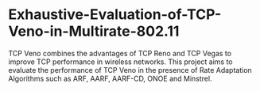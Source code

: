 # Exhaustive-Evaluation-of-TCP-Veno-in-Multirate-802.11

TCP Veno combines the advantages of TCP Reno and TCP Vegas to improve TCP performance in wireless networks. This project aims to evaluate the performance of TCP Veno in the presence of Rate Adaptation Algorithms such as ARF, AARF, AARF-CD, ONOE and Minstrel.
